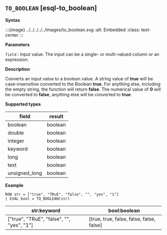 ## `TO_BOOLEAN` [esql-to_boolean]

**Syntax**

:::{image} ../../../../../images/to_boolean.svg
:alt: Embedded
:class: text-center
:::

**Parameters**

`field`
:   Input value. The input can be a single- or multi-valued column or an expression.

**Description**

Converts an input value to a boolean value. A string value of **true** will be case-insensitive converted to the Boolean **true**. For anything else, including the empty string, the function will return **false**. The numerical value of **0** will be converted to **false**, anything else will be converted to **true**.

**Supported types**

| field | result |
| --- | --- |
| boolean | boolean |
| double | boolean |
| integer | boolean |
| keyword | boolean |
| long | boolean |
| text | boolean |
| unsigned_long | boolean |

**Example**

```esql
ROW str = ["true", "TRuE", "false", "", "yes", "1"]
| EVAL bool = TO_BOOLEAN(str)
```

| str:keyword | bool:boolean |
| --- | --- |
| ["true", "TRuE", "false", "", "yes", "1"] | [true, true, false, false, false, false] |


